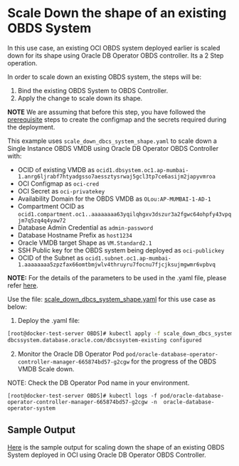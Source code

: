 # Scale Down the shape of an existing OBDS System

In this use case, an existing OCI OBDS system deployed earlier is scaled down for its shape using Oracle DB Operator OBDS controller. Its a 2 Step operation.

In order to scale down an existing OBDS system, the steps will be:

1. Bind the existing OBDS System to OBDS Controller.
2. Apply the change to scale down its shape.

**NOTE** We are assuming that before this step, you have followed the [prerequisite](./../README.md#prerequsites-to-deploy-a-dbcs-system-using-oracle-db-operator-dbcs-controller) steps to create the configmap and the secrets required during the deployment.

This example uses `scale_down_dbcs_system_shape.yaml` to scale down a Single Instance OBDS VMDB using Oracle DB Operator OBDS Controller with:

- OCID of existing VMDB as `ocid1.dbsystem.oc1.ap-mumbai-1.anrg6ljrabf7htyadgsso7aessztysrwaj5gcl3tp7ce6asijm2japyvmroa`
- OCI Configmap as `oci-cred`  
- OCI Secret as `oci-privatekey`  
- Availability Domain for the OBDS VMDB as `OLou:AP-MUMBAI-1-AD-1`  
- Compartment OCID as `ocid1.compartment.oc1..aaaaaaaa63yqilqhgxv3dszur3a2fgwc64ohpfy43vpqjm7q5zq4q4yaw72`  
- Database Admin Credential as `admin-password`  
- Database Hostname Prefix as `host1234`  
- Oracle VMDB target Shape as `VM.Standard2.1`  
- SSH Public key for the OBDS system being deployed as `oci-publickey`  
- OCID of the Subnet as `ocid1.subnet.oc1.ap-mumbai-1.aaaaaaaa5zpzfax66omtbmjwlv4thruyru7focnu7fjcjksujmgwmr6vpbvq`  

**NOTE:** For the details of the parameters to be used in the .yaml file, please refer [here](./dbcs_controller_parameters.md).

Use the file: [scale_down_dbcs_system_shape.yaml](./scale_down_dbcs_system_shape.yaml) for this use case as below:

1. Deploy the .yaml file:  
```sh
[root@docker-test-server OBDS]# kubectl apply -f scale_down_dbcs_system_shape.yaml
dbcssystem.database.oracle.com/dbcssystem-existing configured
```

2. Monitor the Oracle DB Operator Pod `pod/oracle-database-operator-controller-manager-665874bd57-g2cgw` for the progress of the OBDS VMDB Scale down. 

NOTE: Check the DB Operator Pod name in your environment.

```
[root@docker-test-server OBDS]# kubectl logs -f pod/oracle-database-operator-controller-manager-665874bd57-g2cgw -n  oracle-database-operator-system
```

## Sample Output

[Here](./scale_down_dbcs_system_shape_sample_output.log) is the sample output for scaling down the shape of an existing OBDS System deployed in OCI using Oracle DB Operator OBDS Controller.

